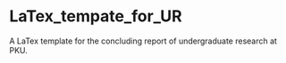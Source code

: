 # LaTex_tempate_for_UR
 A LaTex template for the concluding report of undergraduate research at PKU.
